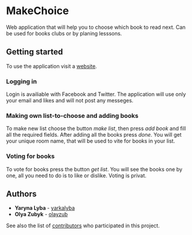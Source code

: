 # MakeChoice

Web application that will help you to choose which book to read next. 
Can be used for books clubs or by planing lesssons.

## Getting started
To use the application visit a [website](http://yarkarybka.pythonanywhere.com/).

### Logging in

Login is availiable with Facebook and Twitter. The application will use only your 
email and likes and will not post any messeges. 

### Making own list-to-choose and adding books

To make new list choose the button *make list*, then press *add book* and 
fill all the required fields. After adding all the books press *done*. 
You will get your unique room name, that will be used to vite for books in your list.

### Voting for books

To vote for books press the button *get list*. You will see the books one by one, 
all you need to do is to like or dislike. Voting is privat.  


## Authors

* **Yaryna Lyba** - [yarkalyba](https://github.com/yarkalyba)
* **Olya Zubyk** - [olayzub](https://github.com/olyazub)

See also the list of [contributors](https://github.com/yarkalyba/books/graphs/contributors) who participated in this project.
